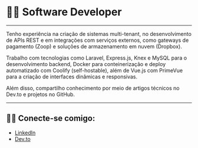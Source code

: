# 👨‍💻 Software Developer

---

Tenho experiência na criação de sistemas multi-tenant, no desenvolvimento de APIs REST e em integrações com serviços externos, como gateways de pagamento (Zoop) e soluções de armazenamento em nuvem (Dropbox). 

Trabalho com tecnologias como Laravel, Express.js, Knex e MySQL para o desenvolvimento backend, Docker para conteinerização e deploy automatizado com Coolify (self-hostable), além de Vue.js com PrimeVue para a criação de interfaces dinâmicas e responsivas. 

Além disso, compartilho conhecimento por meio de artigos técnicos no Dev.to e projetos no GitHub. 

---

## 🧑‍💻 Conecte-se comigo:

- [LinkedIn](https://www.linkedin.com/in/carlos-viana-563999293/)
- [Dev.to](https://dev.to/carloseduardoalvesviana)


